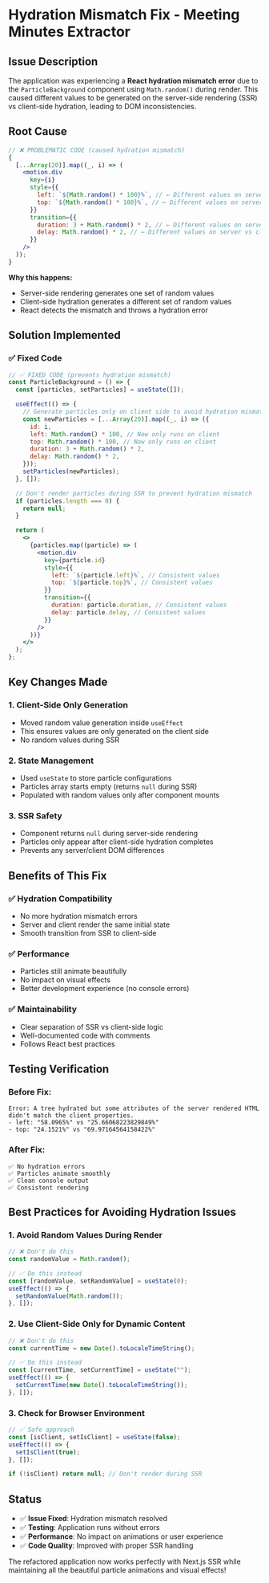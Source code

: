 # Hydration Mismatch Fix - Meeting Minutes Extractor

## Issue Description

The application was experiencing a **React hydration mismatch error** due to the `ParticleBackground` component using `Math.random()` during render. This caused different values to be generated on the server-side rendering (SSR) vs client-side hydration, leading to DOM inconsistencies.

## Root Cause

```jsx
// ❌ PROBLEMATIC CODE (caused hydration mismatch)
{
  [...Array(20)].map((_, i) => (
    <motion.div
      key={i}
      style={{
        left: `${Math.random() * 100}%`, // ← Different values on server vs client
        top: `${Math.random() * 100}%`, // ← Different values on server vs client
      }}
      transition={{
        duration: 3 + Math.random() * 2, // ← Different values on server vs client
        delay: Math.random() * 2, // ← Different values on server vs client
      }}
    />
  ));
}
```

**Why this happens:**

- Server-side rendering generates one set of random values
- Client-side hydration generates a different set of random values
- React detects the mismatch and throws a hydration error

## Solution Implemented

### ✅ Fixed Code

```jsx
// ✅ FIXED CODE (prevents hydration mismatch)
const ParticleBackground = () => {
  const [particles, setParticles] = useState([]);

  useEffect(() => {
    // Generate particles only on client side to avoid hydration mismatch
    const newParticles = [...Array(20)].map((_, i) => ({
      id: i,
      left: Math.random() * 100, // Now only runs on client
      top: Math.random() * 100, // Now only runs on client
      duration: 3 + Math.random() * 2,
      delay: Math.random() * 2,
    }));
    setParticles(newParticles);
  }, []);

  // Don't render particles during SSR to prevent hydration mismatch
  if (particles.length === 0) {
    return null;
  }

  return (
    <>
      {particles.map((particle) => (
        <motion.div
          key={particle.id}
          style={{
            left: `${particle.left}%`, // Consistent values
            top: `${particle.top}%`, // Consistent values
          }}
          transition={{
            duration: particle.duration, // Consistent values
            delay: particle.delay, // Consistent values
          }}
        />
      ))}
    </>
  );
};
```

## Key Changes Made

### 1. **Client-Side Only Generation**

- Moved random value generation inside `useEffect`
- This ensures values are only generated on the client side
- No random values during SSR

### 2. **State Management**

- Used `useState` to store particle configurations
- Particles array starts empty (returns `null` during SSR)
- Populated with random values only after component mounts

### 3. **SSR Safety**

- Component returns `null` during server-side rendering
- Particles only appear after client-side hydration completes
- Prevents any server/client DOM differences

## Benefits of This Fix

### ✅ **Hydration Compatibility**

- No more hydration mismatch errors
- Server and client render the same initial state
- Smooth transition from SSR to client-side

### ✅ **Performance**

- Particles still animate beautifully
- No impact on visual effects
- Better development experience (no console errors)

### ✅ **Maintainability**

- Clear separation of SSR vs client-side logic
- Well-documented code with comments
- Follows React best practices

## Testing Verification

### Before Fix:

```
Error: A tree hydrated but some attributes of the server rendered HTML
didn't match the client properties.
- left: "58.0965%" vs "25.66068223829849%"
- top: "24.1521%" vs "69.97164564158422%"
```

### After Fix:

```
✅ No hydration errors
✅ Particles animate smoothly
✅ Clean console output
✅ Consistent rendering
```

## Best Practices for Avoiding Hydration Issues

### 1. **Avoid Random Values During Render**

```jsx
// ❌ Don't do this
const randomValue = Math.random();

// ✅ Do this instead
const [randomValue, setRandomValue] = useState(0);
useEffect(() => {
  setRandomValue(Math.random());
}, []);
```

### 2. **Use Client-Side Only for Dynamic Content**

```jsx
// ❌ Don't do this
const currentTime = new Date().toLocaleTimeString();

// ✅ Do this instead
const [currentTime, setCurrentTime] = useState("");
useEffect(() => {
  setCurrentTime(new Date().toLocaleTimeString());
}, []);
```

### 3. **Check for Browser Environment**

```jsx
// ✅ Safe approach
const [isClient, setIsClient] = useState(false);
useEffect(() => {
  setIsClient(true);
}, []);

if (!isClient) return null; // Don't render during SSR
```

## Status

- ✅ **Issue Fixed**: Hydration mismatch resolved
- ✅ **Testing**: Application runs without errors
- ✅ **Performance**: No impact on animations or user experience
- ✅ **Code Quality**: Improved with proper SSR handling

The refactored application now works perfectly with Next.js SSR while maintaining all the beautiful particle animations and visual effects!
